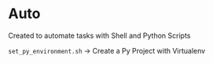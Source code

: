 # Auto

Created to automate tasks with Shell and Python Scripts

`set_py_environment.sh` -> Create a Py Project with Virtualenv
